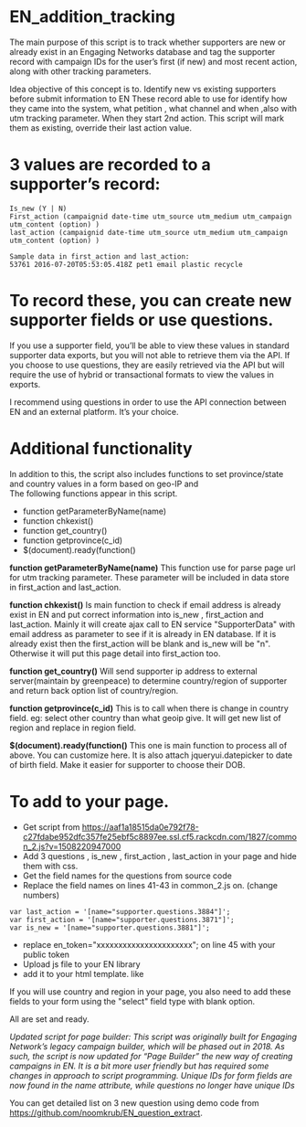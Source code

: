 # EN_addition_tracking

The main purpose of this script is to track whether supporters are new or already exist in an Engaging Networks database and tag the supporter record with campaign IDs for the user’s first (if new) and most recent action, along with other tracking parameters.

Idea objective of this concept is to. Identify new vs existing supporters before submit information to EN These record able to use for identify how they came into the system, what petition , what channel and when ,also with utm tracking parameter. When they start 2nd action. This script will mark them as existing, override their last action value.

# 3 values are recorded to a supporter’s record:
```
Is_new (Y | N)
First_action (campaignid date-time utm_source utm_medium utm_campaign utm_content (option) )
last_action (campaignid date-time utm_source utm_medium utm_campaign utm_content (option) )
```
```
Sample data in first_action and last_action: 
53761 2016-07-20T05:53:05.418Z pet1 email plastic recycle
```
# To record these, you can create new supporter fields or use questions.

If you use a supporter field, you’ll be able to view these values in standard supporter data exports, but you will not able to retrieve them via the API. If you choose to use questions, they are easily retrieved via the API but will require the use of hybrid or transactional formats to view the values in exports. 

I recommend using questions in order to use the API connection between EN and an external platform. It’s your choice.

# Additional functionality
In addition to this, the script also includes functions to set province/state and country values in a form based on geo-IP and  
The following functions appear in this script.
- function getParameterByName(name)
- function chkexist()
- function get_country()
- function getprovince(c_id)
- $(document).ready(function()

**function getParameterByName(name)**
This function use for parse page url for utm tracking parameter. These parameter will be included in data store in first_action and last_action.

**function chkexist()**
Is main function to check if email address is already exist in EN and put correct information into is_new , first_action and last_action. Mainly it will create ajax call to EN service "SupporterData" with email address as parameter to see if it is already in EN database. If it is already exist then the first_action will be blank and is_new will be "n". Otherwise it will put this page detail into first_action too.

**function get_country()**
Will send supporter ip address to external server(maintain by greenpeace) to determine country/region of supporter and return back option list of country/region.

**function getprovince(c_id)**
This is to call when there is change in country field. eg: select other country than what geoip give. It will get new list of region and replace in region field.

**$(document).ready(function()**
This one is main function to process all of above. You can customize here. It is also attach jqueryui.datepicker to date of birth field. Make it easier for supporter to choose their DOB.

# To add to your page.
- Get script from https://aaf1a18515da0e792f78-c27fdabe952dfc357fe25ebf5c8897ee.ssl.cf5.rackcdn.com/1827/common_2.js?v=1508220947000
- Add 3 questions , is_new , first_action , last_action in your page and hide them with css.
- Get the field names for the questions from source code
- Replace the field names on lines 41-43 in common_2.js on. (change numbers)
```
var last_action = '[name="supporter.questions.3884"]';
var first_action = '[name="supporter.questions.3871"]';
var is_new = '[name="supporter.questions.3881"]';
```
- replace en_token="xxxxxxxxxxxxxxxxxxxxxx"; on line 45 with your public token
- Upload js file to your EN library
- add it to your html template. like <script src="//yourScriptAddressHere"></script>

If you will use country and region in your page, you also need to add these fields to your form using the "select" field type with blank option.

All are set and ready.

*Updated script for page builder: This script was originally built for Engaging Network’s legacy campaign builder, which will be phased out in 2018. As such, the script is now updated for “Page Builder” the new way of creating campaigns in EN. It is a bit more user friendly but has required some changes in approach to script programming. Unique IDs for form fields are now found in the name attribute, while questions no longer have unique IDs*

You can get detailed list on 3 new question using demo code from https://github.com/noomkrub/EN_question_extract.
